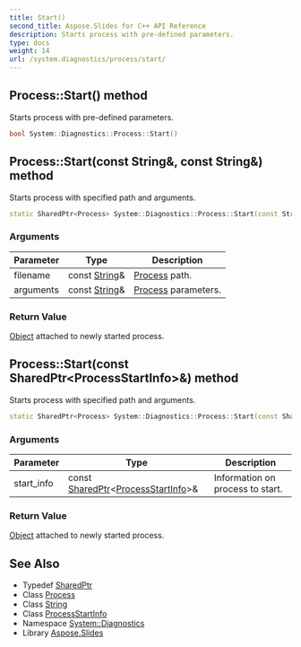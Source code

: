 ```yaml
---
title: Start()
second_title: Aspose.Slides for C++ API Reference
description: Starts process with pre-defined parameters.
type: docs
weight: 14
url: /system.diagnostics/process/start/
---
```

## Process::Start() method


Starts process with pre-defined parameters.

```cpp
bool System::Diagnostics::Process::Start()
```

## Process::Start(const String\&, const String\&) method


Starts process with specified path and arguments.

```cpp
static SharedPtr<Process> System::Diagnostics::Process::Start(const String &filename, const String &arguments=String::Empty)
```


### Arguments

| Parameter | Type | Description |
| --- | --- | --- |
| filename | const [String](../../../system/string/)\& | [Process](../) path. |
| arguments | const [String](../../../system/string/)\& | [Process](../) parameters. |

### Return Value

[Object](../../../system/object/) attached to newly started process.

## Process::Start(const SharedPtr\<ProcessStartInfo\>\&) method


Starts process with specified path and arguments.

```cpp
static SharedPtr<Process> System::Diagnostics::Process::Start(const SharedPtr<ProcessStartInfo> &start_info)
```


### Arguments

| Parameter | Type | Description |
| --- | --- | --- |
| start_info | const [SharedPtr](../../../system/sharedptr/)\<[ProcessStartInfo](../../processstartinfo/)\>\& | Information on process to start. |

### Return Value

[Object](../../../system/object/) attached to newly started process.

## See Also

* Typedef [SharedPtr](../../../system/sharedptr/)
* Class [Process](../)
* Class [String](../../../system/string/)
* Class [ProcessStartInfo](../../processstartinfo/)
* Namespace [System::Diagnostics](../../)
* Library [Aspose.Slides](../../../)